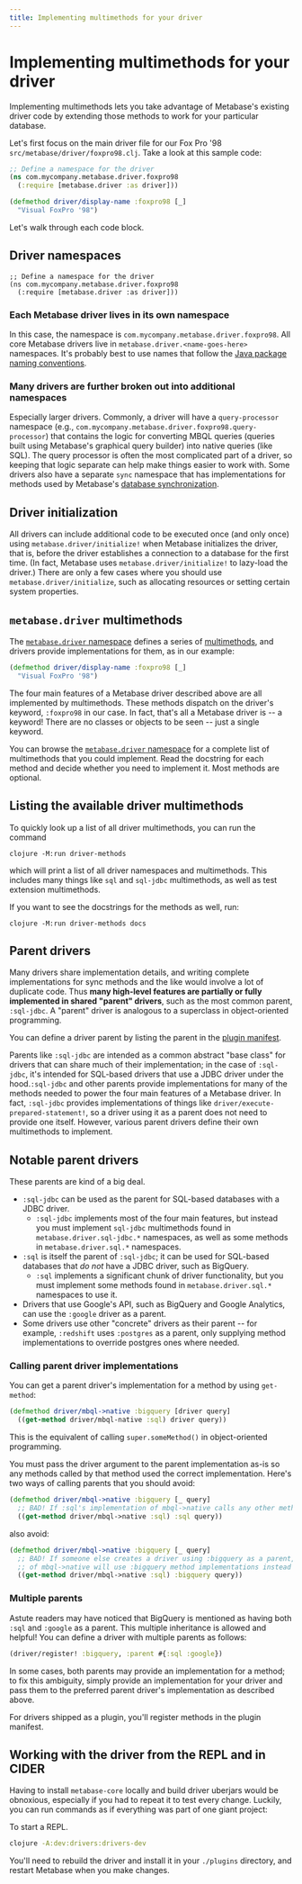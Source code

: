 ```yaml
---
title: Implementing multimethods for your driver
---
```


# Implementing multimethods for your driver

Implementing multimethods lets you take advantage of Metabase's existing driver code by extending those methods to work for your particular database.

Let's first focus on the main driver file for our Fox Pro '98 `src/metabase/driver/foxpro98.clj`. Take a look at this sample code:

```clj
;; Define a namespace for the driver
(ns com.mycompany.metabase.driver.foxpro98
  (:require [metabase.driver :as driver]))

(defmethod driver/display-name :foxpro98 [_]
  "Visual FoxPro '98")
```

Let's walk through each code block.

## Driver namespaces

```
;; Define a namespace for the driver
(ns com.mycompany.metabase.driver.foxpro98
  (:require [metabase.driver :as driver]))
```

### Each Metabase driver lives in its own namespace

In this case, the namespace is `com.mycompany.metabase.driver.foxpro98`.
All core Metabase drivers live in `metabase.driver.<name-goes-here>` namespaces. It's probably best to use names that follow the [Java package naming conventions](https://en.wikipedia.org/wiki/Java_package#Package_naming_conventions).

### Many drivers are further broken out into additional namespaces

Especially larger drivers. Commonly, a driver will have a `query-processor` namespace (e.g., `com.mycompany.metabase.driver.foxpro98.query-processor`) that contains the logic for converting MBQL queries (queries built using Metabase's graphical query builder) into native queries (like SQL). The query processor is often the most complicated part of a driver, so keeping that logic separate can help make things easier to work with. Some drivers also have a separate `sync` namespace that has implementations for methods used by Metabase's [database synchronization](../../databases/sync-scan.md).

## Driver initialization

All drivers can include additional code to be executed once (and only once) using `metabase.driver/initialize!` when Metabase initializes the driver, that is, before the driver establishes a connection to a database for the first time. (In fact, Metabase uses `metabase.driver/initialize!` to lazy-load the driver.) There are only a few cases where you should use `metabase.driver/initialize`, such as allocating resources or setting certain system properties.

## `metabase.driver` multimethods

The [`metabase.driver` namespace](https://github.com/metabase/metabase/blob/master/src/metabase/driver.clj) defines a series of [multimethods](https://clojure.org/reference/multimethods), and drivers provide implementations for them, as in our example:

```clj
(defmethod driver/display-name :foxpro98 [_]
  "Visual FoxPro '98")
```

The four main features of a Metabase driver described above are all implemented by multimethods. These methods dispatch on the driver's keyword, `:foxpro98` in our case. In fact, that's all a Metabase driver is -- a keyword! There are no classes or objects to be seen -- just a single keyword.

You can browse the [`metabase.driver` namespace](https://github.com/metabase/metabase/blob/master/src/metabase/driver.clj) for a complete list of multimethods that you could implement. Read the docstring for each method and decide whether you need to implement it. Most methods are optional.

## Listing the available driver multimethods

To quickly look up a list of all driver multimethods, you can run the command

```
clojure -M:run driver-methods
```

which will print a list of all driver namespaces and multimethods. This includes many things like `sql` and `sql-jdbc` multimethods, as well as test extension multimethods.

If you want to see the docstrings for the methods as well, run:

```
clojure -M:run driver-methods docs
```

## Parent drivers

Many drivers share implementation details, and writing complete implementations for sync methods and the like would involve a lot of duplicate code. Thus **many high-level features are partially or fully implemented in shared "parent" drivers**, such as the most common parent, `:sql-jdbc`. A "parent" driver is analogous to a superclass in object-oriented programming.

You can define a driver parent by listing the parent in the [plugin manifest](plugins.md).

Parents like `:sql-jdbc` are intended as a common abstract "base class" for drivers that can share much of their implementation; in the case of `:sql-jdbc`, it's intended for SQL-based drivers that use a JDBC driver under the hood.`:sql-jdbc` and other parents provide implementations for many of the methods needed to power the four main features of a Metabase driver. In fact, `:sql-jdbc` provides implementations of things like `driver/execute-prepared-statement!`, so a driver using it as a parent does not need to provide one itself. However, various parent drivers define their own multimethods to implement.

## Notable parent drivers

These parents are kind of a big deal.

- `:sql-jdbc` can be used as the parent for SQL-based databases with a JDBC driver.
  - `:sql-jdbc` implements most of the four main features, but instead you must implement `sql-jdbc` multimethods found in `metabase.driver.sql-jdbc.*` namespaces, as well as some methods in `metabase.driver.sql.*` namespaces.
- `:sql` is itself the parent of `:sql-jdbc`; it can be used for SQL-based databases that _do not_ have a JDBC driver, such as BigQuery.
  - `:sql` implements a significant chunk of driver functionality, but you must implement some methods found in `metabase.driver.sql.*` namespaces to use it.
- Drivers that use Google's API, such as BigQuery and Google Analytics, can use the `:google` driver as a parent.
- Some drivers use other "concrete" drivers as their parent -- for example, `:redshift` uses `:postgres` as a parent, only supplying method implementations to override postgres ones where needed.

### Calling parent driver implementations

You can get a parent driver's implementation for a method by using `get-method`:

```clj
(defmethod driver/mbql->native :bigquery [driver query]
  ((get-method driver/mbql-native :sql) driver query))
```

This is the equivalent of calling `super.someMethod()` in object-oriented programming.

You must pass the driver argument to the parent implementation as-is so any methods called by that method used the correct implementation. Here's two ways of calling parents that you should avoid:

```clj
(defmethod driver/mbql->native :bigquery [_ query]
  ;; BAD! If :sql's implementation of mbql->native calls any other methods, it won't use the :bigquery implementation
  ((get-method driver/mbql->native :sql) :sql query))
```

also avoid:

```clj
(defmethod driver/mbql->native :bigquery [_ query]
  ;; BAD! If someone else creates a driver using :bigquery as a parent, any methods called by :sql's implementation
  ;; of mbql->native will use :bigquery method implementations instead of custom ones for that driver
  ((get-method driver/mbql->native :sql) :bigquery query))
```

### Multiple parents

Astute readers may have noticed that BigQuery is mentioned as having both `:sql` and `:google` as a parent. This multiple inheritance is allowed and helpful! You can define a driver with multiple parents as follows:

```clj
(driver/register! :bigquery, :parent #{:sql :google})
```

In some cases, both parents may provide an implementation for a method; to fix this ambiguity, simply provide an implementation for your driver and pass them to the preferred parent driver's implementation as described above.

For drivers shipped as a plugin, you'll register methods in the plugin manifest.

## Working with the driver from the REPL and in CIDER

Having to install `metabase-core` locally and build driver uberjars would be obnoxious, especially if you had to repeat it to test every change. Luckily, you can run commands as if everything was part of one giant project:

To start a REPL.

```bash
clojure -A:dev:drivers:drivers-dev
```

You'll need to rebuild the driver and install it in your `./plugins` directory, and restart Metabase when you make changes.
